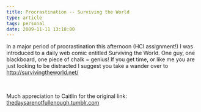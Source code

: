 ```yaml
---
title: Procrastination -- Surviving the World
type: article
tags: personal
date: 2009-11-11 13:18:00
---
```


In a major period of procrastination this afternoon (HCI assignment!) I was introduced to a daily web comic entitled Surviving the World. One guy, one blackboard, one piece of chalk = genius! If you get time, or like me you are just looking to be distracted I suggest you take a wander over to <a href="http://survivingtheworld.net/">http://survivingtheworld.net/</a><div><br />

Much appreciation to Caitlin for the original link: <a href="https://thedaysarenotfullenough.tumblr.com/">thedaysarenotfullenough.tumblr.com</a>
